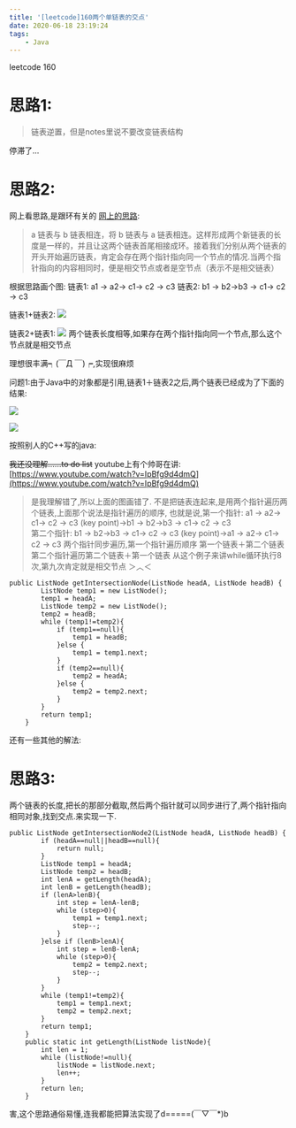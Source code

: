 ```yaml
---
title: '[leetcode]160两个单链表的交点'
date: 2020-06-18 23:19:24
tags:
	- Java
---
```


leetcode 160

<!--more-->

# 思路1:
>链表逆置，但是notes里说不要改变链表结构

停滞了...
# 思路2:
网上看思路,是跟环有关的
[网上的思路](https://wangxin1248.github.io/algorithm/2019/05/leetcode-160.html):

>a 链表与 b 链表相连，将 b 链表与 a 链表相连。这样形成两个新链表的长度是一样的，并且让这两个链表首尾相接成环。接着我们分别从两个链表的开头开始遍历链表，肯定会存在两个指针指向同一个节点的情况.当两个指针指向的内容相同时，便是相交节点或者是空节点（表示不是相交链表）

根据思路画个图:
链表1: a1 &rarr; a2&rarr; c1&rarr; c2 &rarr; c3
链表2: b1 &rarr; b2&rarr;b3 &rarr; c1&rarr; c2 &rarr; c3

链表1+链表2:
![](https://gitee.com/liying000/blogimg/raw/master/19092361-cb9fcb5469b6c8af.png)

链表2+链表1:
![](https://gitee.com/liying000/blogimg/raw/master/19092361-2b4f034da729f42f.png)
两个链表长度相等,如果存在两个指针指向同一个节点,那么这个节点就是相交节点

理想很丰满┑(￣Д ￣)┍,实现很麻烦

问题1:由于Java中的对象都是引用,链表1＋链表2之后,两个链表已经成为了下面的结果:

![](https://gitee.com/liying000/blogimg/raw/master/19092361-e79f7022155b2b43.png)

![](https://gitee.com/liying000/blogimg/raw/master/19092361-85ce0957f9a0a44b.png)


按照别人的C++写的java:

~~我还没理解......to do list~~
youtube上有个帅哥在讲:[https://www.youtube.com/watch?v=IpBfg9d4dmQ](https://www.youtube.com/watch?v=IpBfg9d4dmQ)

>是我理解错了,所以上面的图画错了.
>不是把链表连起来,是用两个指针遍历两个链表,上面那个说法是指针遍历的顺序,
>也就是说,第一个指针:
> a1 &rarr; a2&rarr; c1&rarr; c2 &rarr; c3 (key point)&rarr;b1 &rarr; b2&rarr;b3 &rarr; c1&rarr; c2 &rarr; c3 <br>第二个指针:
>b1 &rarr; b2&rarr;b3 &rarr; c1&rarr; c2 &rarr; c3 (key point)&rarr;a1 &rarr; a2&rarr; c1&rarr; c2 &rarr; c3 
>两个指针同步遍历,第一个指针遍历顺序 第一个链表＋第二个链表
>第二个指针遍历第二个链表＋第一个链表
>从这个例子来讲while循环执行8次,第九次肯定就是相交节点
>＞︿＜

```
public ListNode getIntersectionNode(ListNode headA, ListNode headB) {
        ListNode temp1 = new ListNode();
        temp1 = headA;
        ListNode temp2 = new ListNode();
        temp2 = headB;
        while (temp1!=temp2){
            if (temp1==null){
                temp1 = headB;
            }else {
                temp1 = temp1.next;
            }
            if (temp2==null){
                temp2 = headA;
            }else {
                temp2 = temp2.next;
            }
        }
        return temp1;
    }
```

还有一些其他的解法:

# 思路3:
两个链表的长度,把长的那部分截取,然后两个指针就可以同步进行了,两个指针指向相同对象,找到交点.来实现一下.
```
public ListNode getIntersectionNode2(ListNode headA, ListNode headB) {
        if (headA==null||headB==null){
            return null;
        }
        ListNode temp1 = headA;
        ListNode temp2 = headB;
        int lenA = getLength(headA);
        int lenB = getLength(headB);
        if (lenA>lenB){
            int step = lenA-lenB;
            while (step>0){
                temp1 = temp1.next;
                step--;
            }
        }else if (lenB>lenA){
            int step = lenB-lenA;
            while (step>0){
                temp2 = temp2.next;
                step--;
            }
        }
        while (temp1!=temp2){
            temp1 = temp1.next;
            temp2 = temp2.next;
        }
        return temp1;
    }
    public static int getLength(ListNode listNode){
        int len = 1;
        while (listNode!=null){
            listNode = listNode.next;
            len++;
        }
        return len;
    }
```
害,这个思路通俗易懂,连我都能把算法实现了d=====(￣▽￣*)b